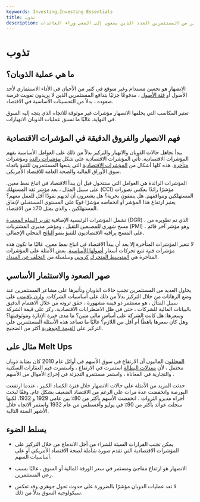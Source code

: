 ```yaml
---
keywords: Investing,Investing Essentials
title: تذوب
description: الانصهار هو ارتفاع كبير وغير متوقع في فئة الأصول أو الأصول ، مدفوعًا جزئيًا بعدد كبير من المستثمرين الجدد الذين يسعون إلى السعي وراء العائدات.
---
```


# تذوب
## ما هي عملية الذوبان؟

الانصهار هو تحسن مستدام وغير متوقع في كثير من الأحيان في الأداء الاستثماري لأحد الأصول أو [فئة الأصول](/assetclasses) ، مدفوعًا جزئيًا بتدافع المستثمرين الذين لا يريدون تفويت فرصة صعوده ، بدلاً من التحسينات الأساسية في الاقتصاد.

تعتبر المكاسب التي يخلقها الانصهار مؤشرات غير موثوقة للاتجاه الذي يتجه إليه السوق في النهاية. غالبًا ما تسبق عمليات الذوبان الانهيارات.

## فهم الانصهار والفروق الدقيقة في المؤشرات الاقتصادية

يبدأ تجاهل حالات الذوبان والانهيار والتركيز بدلاً من ذلك على العوامل الأساسية بفهم المؤشرات الاقتصادية. تأتي المؤشرات الاقتصادية على شكل [مؤشرات رائدة](/leadingindicator) ومؤشرات [متأخرة](/laggingindicator). هذه كلها أشكال من [المؤشرات الاقتصادية](/economic_indicator) التي يتبعها المستثمرون للتنبؤ باتجاه سوق الأوراق المالية والصحة العامة للاقتصاد الأمريكي.

المؤشرات الرائدة هي العوامل التي ستتحول قبل أن يبدأ الاقتصاد في اتباع نمط معين. على سبيل المثال ، يعد مؤشر ثقة المستهلك (CCI) مؤشرًا رائدًا يعكس تصورات المستهلكين ومواقفهم. هل ينفقون بحرية؟ هل يشعرون أن لديهم نقودًا أقل للعمل معهم؟ يعتبر ارتفاع هذا المؤشر أو انخفاضه مؤشرًا قويًا على المستوى المستقبلي لإنفاق المستهلكين ، والذي يمثل 70٪ من الاقتصاد.

تشمل المؤشرات الرئيسية الإضافية [تقرير السلع المعمرة](/durable-goods-orders) (DGR) ، الذي تم تطويره من مسح شهري للمصنعين الثقيل ، ومؤشر مديري المشتريات (PMI) ، وهو مؤشر آخر قائم على المسح يراقبه الاقتصاديون للتنبؤ بنمو [الناتج](/gdp) المحلي الإجمالي.

لا تتغير المؤشرات المتأخرة إلا بعد أن يبدأ الاقتصاد في اتباع نمط معين. غالبًا ما تكون هذه مؤشرات فنية تتبع تحركات أسعار [أصولها الأساسية](/underlying-asset). بعض الأمثلة على المؤشرات المتأخرة هي [المتوسط المتحرك](/movingaverage) [كروس](/crossover) وسلسلة من [التخلف عن السداد](/default2).

## صهر الصعود والاستثمار الأساسي

يحاول العديد من المستثمرين تجنب حالات الذوبان وتأثيرها على مشاعر المستثمرين عند وضع الرهانات من خلال التركيز بدلاً من ذلك على أساسيات الشركات. [وارن بافيت ،](/the_greatest_generation) على سبيل المثال ، هو مستثمر ذو قيمة مشهورة ، حقق ثروته من خلال الاهتمام الدقيق بالبيانات المالية للشركات ، حتى في ظل الاضطرابات الاقتصادية. ركز على قيمة الشركة وسعرها: هل كانت الشركة على أساس مالي متين؟ ما مدى خبرة الإدارة وموثوقيتها؟ وهل كان سعرها باهظًا أم أقل من اللازم؟ غالبًا ما تساعد هذه الأسئلة المستثمرين على التركيز على [القيمة الجوهرية](/intrinsicvalue) أكثر من الضجيج.

## مثال على Melt Ups

[المحللون](/analyst) الماليون أن الارتفاع في سوق الأسهم في أوائل عام 2010 كان بمثابة ذوبان محتمل ، لأن [معدلات البطالة](/unemploymentrate) استمرت في الارتفاع ، واستمرت قيم العقارات السكنية والتجارية في المعاناة ، واستمر مستثمرو التجزئة في إخراج الأموال من الأسهم .

حدثت المزيد من الأمثلة على حالات الانصهار خلال فترة الكساد الكبير ، عندما ارتفعت البورصة وانخفضت عدة مرات على الرغم من الاقتصاد الضعيف بشكل عام. وفقًا لبحث أجراه مديرو الثروات ، انخفضت الأسهم بأكثر من 80٪ بين عامي 1929 و 1932. لكنها سجلت عوائد بأكثر من 90٪ في يوليو وأغسطس من عام 1932 واستمر الاتجاه خلال الأشهر الستة التالية.

## يسلط الضوء

- يمكن تجنب القرارات السيئة للشراء من أجل الاندماج من خلال التركيز على المؤشرات الاقتصادية التي تقدم صورة شاملة لصحة الاقتصاد الأمريكي أو على أساسيات السهم.

- الانصهار هو ارتفاع مفاجئ ومستمر في سعر الورقة المالية أو السوق ، غالبًا بسبب رعي المستثمرين.

- لا تعد عمليات الذوبان مؤشرًا بالضرورة على حدوث تحول جوهري وقد تعكس سيكولوجية السوق بدلاً من ذلك.

